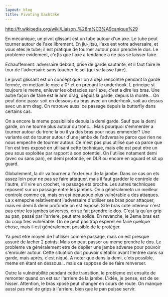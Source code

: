 ```yaml
---
layout: blog
title: Pivoting backtake
---
```

http://fr.wikipedia.org/wiki/Liaison_%28m%C3%A9canique%29

En mécanique, un pivot glissant est un tube autour d'un axe. Le tube peut tourner autour de l'axe librement. En jiu-jitsu, l'axe est votre adversaire, et vous etes le tube; il est pratique de tourner autour pour prendre le dos. Le probleme evidement, c'e(ts que l'axe a tendance a ne pas se laisser faire.

Echauffement: adversaire debout, prise de garde sautante, et il faut faire le tour de l'adversaire sans toucher le sol (qui se laisse faire). 

Le pivot glissant est un concept que l'on a déja rencontré pendant la garde fermée, en mettant le mec a 0° et en prenant le underhook. L principe st toujours le meme, enlever les obstacles sur l'axe, c'est a dire les bras. Une autre façon de faire est le arm drag, depuis la garde, depuis la monte... On peut donc passr soit en dessous du bras avec un underhook, soit au dessus avec un arm drag. On retrouve aussi ce passage depuis la butterfly dans certains cas. 

On a encore la meme possibilitée depuis la demi garde. Sauf que la demi garde, on ne tourne plus autour du tronc...
Mais pourquoi s'emmerder a tourner autour du tronc la ou il ya des bras pour nous emmerder? Une variante est de touner autour d'une jambe de l'adversaire parce que rien ne nous empeche de tourner autour. Ce n'est pas plus utilisé que ca parce que l'on est tres exposé en utilisant cette technique, mais elle est peut etre un peu sous exploitée par rapport à son potentiel. On l'utilise notament demi (avec ou sans pan), en demi profonde, en DLR ou encore en xguard et sit up guard.

Globalement, la dlr va tourner a l'exterieur de la jambe. Dans ce cas on ets assez loin pour ne pas se faire attaquer, mais il faut gardder le controle de l'autre, s'il vire un crochet, le passage ets proche. Les autres techniques reposent sur un passage entre les jambes. On a généralemetn un meilleur controle comme ca, mais on est beaucoup plus vulnérable a des attaques. La x emepche relativement l'adversaire d'utiliser ses bras pour attaquer, mais en demi & demi profonde on est exposé. Si le bras coté intérieur n'est pas entre les jambes adverses, on se fait prendre le dos. C'est la qu'un grip au pan, passé par l'arriere, peut etre solide. En revanche, le 2eme bras est du coup tres vulnérable. On ne peut pas trop esperer en faire quelque chose, mais il est généralement possible de le protéger.

Ya peut etre moyen de l'utiliser comme passage, mais on est presque assuré de lacher 2 points. Mais on peut passer ou meme prendre le dos. Le probleme va généralement etre de déplier une jambe adverse pour pouvoir s'enrouler autour. Cette situation doit pouvoir s'établir avant l'entrée dans sa garde, mais après, c'est niqué. A noter que dans la demi, c'ets possible, meme en étant en dessous… mais ca suppose de se faire renverser.

Outre la vulnérabilité pendant cette transition, le probleme est ensuite de remonter quand on est sur l'arriere de la jambe. L'idée, je pense, est de se hisser. Attention, le bras xposé peut changer en cours de route. On manque aussi pas mal de grips à l'arriere, bien que le pan puisse servir.